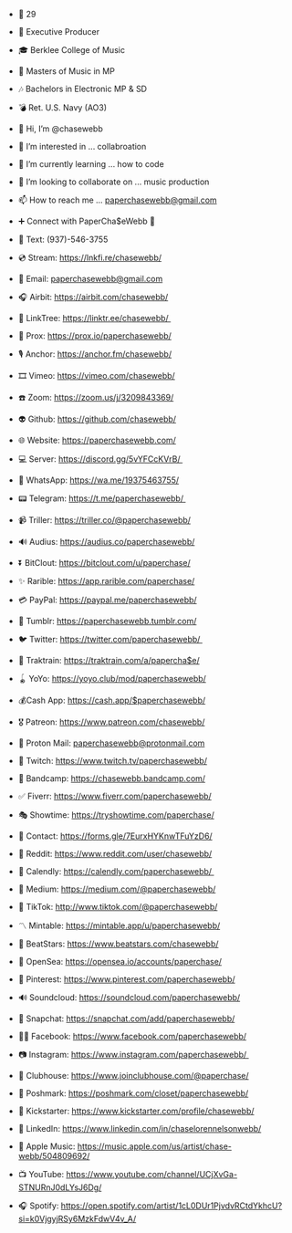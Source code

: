 - 💸 29
- 🎹 Executive Producer
- 🎓 Berklee College of Music
- 🎼 Masters of Music in MP
- 🎶 Bachelors in Electronic MP & SD
- 💣 Ret. U.S. Navy (AO3)

- 👋 Hi, I’m @chasewebb
- 👀 I’m interested in ... collabroation
- 🌱 I’m currently learning ... how to code
- 💞️ I’m looking to collaborate on ... music production
- 📫 How to reach me ... paperchasewebb@gmail.com

- ➕ Connect with PaperCha$eWebb 💸

- 📲 Text: (937)-546-3755
- 💿 Stream: https://lnkfi.re/chasewebb/ 
- 📨 Email: paperchasewebb@gmail.com
- 🎧 Airbit: https://airbit.com/chasewebb/ 
- 🌳 LinkTree: https://linktr.ee/chasewebb/ 
- 📱 Prox: https://prox.io/paperchasewebb/
- 🎙 Anchor: https://anchor.fm/chasewebb/
- 🎞 Vimeo: https://vimeo.com/chasewebb/ 
- ☎️ Zoom: https://zoom.us/j/3209843369/ 
- 👽 Github: https://github.com/chasewebb/ 
- 🌐 Website: https://paperchasewebb.com/
- 💻 Server: https://discord.gg/5vYFCcKVrB/ 
- 💬 WhatsApp: https://wa.me/19375463755/
- 📟 Telegram: https://t.me/paperchasewebb/ 
- 📹 Triller: https://triller.co/@paperchasewebb/ 
- 🔊 Audius: https://audius.co/paperchasewebb/ 
- ⏬ BitClout: https://bitclout.com/u/paperchase/ 
- ✨ Rarible: https://app.rarible.com/paperchase/
- 💳 PayPal: https://paypal.me/paperchasewebb/ 
- 🎰 Tumblr: https://paperchasewebb.tumblr.com/
- 🐦 Twitter: https://twitter.com/paperchasewebb/ 
- 🚂 Traktrain: https://traktrain.com/a/papercha$e/ 
- 🪀 YoYo: https://yoyo.club/mod/paperchasewebb/ 
- 💰Cash App: https://cash.app/$paperchasewebb/ 
- 🎖 Patreon: https://www.patreon.com/chasewebb/ 
- 📧 Proton Mail: paperchasewebb@protonmail.com
- 👾 Twitch: https://www.twitch.tv/paperchasewebb/ 
- 🥁 Bandcamp: https://chasewebb.bandcamp.com/
- ✅ Fiverr: https://www.fiverr.com/paperchasewebb/ 
- 🎭 Showtime: https://tryshowtime.com/paperchase/  
- 📇 Contact: https://forms.gle/7EurxHYKnwTFuYzD6/
- 🤖 Reddit: https://www.reddit.com/user/chasewebb/ 
- 📅 Calendly: https://calendly.com/paperchasewebb/ 
- 🚧 Medium: https://medium.com/@paperchasewebb/ 
- 🎵 TikTok: http://www.tiktok.com/@paperchasewebb/  
- 〽️ Mintable: https://mintable.app/u/paperchasewebb/
- 🎹 BeatStars: https://www.beatstars.com/chasewebb/  
- 🌊 OpenSea: https://opensea.io/accounts/paperchase/
- 📌 Pinterest: https://www.pinterest.com/paperchasewebb/ 
- 🔊 Soundcloud: https://soundcloud.com/paperchasewebb/
- 👻 Snapchat: https://snapchat.com/add/paperchasewebb/ 
- 👍🏼 Facebook: https://www.facebook.com/paperchasewebb/ 
- 📷 Instagram: https://www.instagram.com/paperchasewebb/ 
- 👋 Clubhouse: https://www.joinclubhouse.com/@paperchase/
- 👕 Poshmark: https://poshmark.com/closet/paperchasewebb/
- 🏁 Kickstarter: https://www.kickstarter.com/profile/chasewebb/
- 💼 LinkedIn: https://www.linkedin.com/in/chaselorennelsonwebb/ 
- 🎵 Apple Music: https://music.apple.com/us/artist/chase-webb/504809692/ 
- 📺 YouTube: https://www.youtube.com/channel/UCjXvGa-STNURnJ0dLYsJ6Dg/
- 🎧 Spotify: https://open.spotify.com/artist/1cL0DUr1PjvdvRCtdYkhcU?si=k0VjgyjRSy6MzkFdwV4v_A/  

<!---
chasewebb/chasewebb is a ✨ special ✨ repository because its `README.md` (this file) appears on your GitHub profile.
You can click the Preview link to take a look at your changes.
--->
